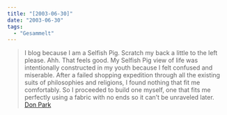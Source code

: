 ```yaml
---
title: "[2003-06-30]"
date: "2003-06-30"
tags:
  - "Gesammelt"
---
```


> I blog because I am a Selfish Pig. Scratch my back a little to the left please. Ahh. That feels good. My Selfish Pig view of life was intentionally constructed in my youth because I felt confused and miserable. After a failed shopping expedition through all the existing suits of philosophies and religions, I found nothing that fit me comfortably. So I proceeded to build one myself, one that fits me perfectly using a fabric with no ends so it can’t be unraveled later.
> [Don Park](http://www.docuverse.com/blog/donpark/2003/06/29.html#a649 "Don Park's Blog")
